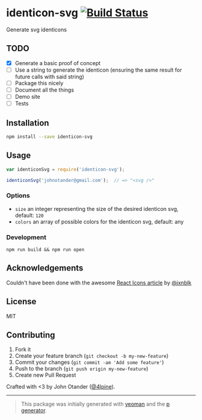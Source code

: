 # identicon-svg [![Build Status](https://secure.travis-ci.org/johnotander/identicon-svg.png?branch=master)](https://travis-ci.org/johnotander/identicon-svg)

Generate svg identicons

## TODO

- [X] Generate a basic proof of concept
- [ ] Use a string to generate the identicon (ensuring the same result for future calls with said string)
- [ ] Package this nicely
- [ ] Document all the things
- [ ] Demo site
- [ ] Tests

## Installation

```bash
npm install --save identicon-svg
```

## Usage

```javascript
var identiconSvg = require('identicon-svg');

identiconSvg('johnotander@gmail.com');  // => "<svg />"
```

### Options

* `size` an integer representing the size of the desired identicon svg, default: `120`
* `colors` an array of possible colors for the identicon svg, default: any

### Development

`npm run build && npm run open`

## Acknowledgements

Couldn't have been done with the awesome [React Icons article](http://jxnblk.com/react-icons/) by [@jxnblk](https://twitter.com/jxnblk)

## License

MIT

## Contributing

1. Fork it
2. Create your feature branch (`git checkout -b my-new-feature`)
3. Commit your changes (`git commit -am 'Add some feature'`)
4. Push to the branch (`git push origin my-new-feature`)
5. Create new Pull Request

Crafted with <3 by John Otander ([@4lpine](https://twitter.com/4lpine)).

***

> This package was initially generated with [yeoman](http://yeoman.io) and the [p generator](https://github.com/johnotander/generator-p.git).
